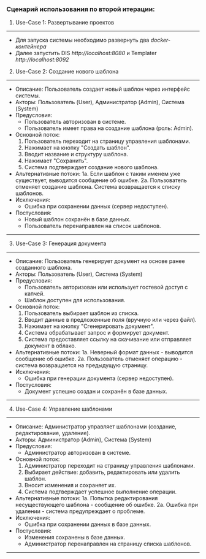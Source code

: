 ### Сценарий использования по второй итерации:

1. Use-Case 1: Развертывание проектов
-----------------------------------------------------

- Для запуска системы необходимо развернуть два <i>docker-контейнера</i>
- Далее запустить DIS <i>http://localhost:8080</i> и Templater <i>http://localhost:8092</i>

2. Use-Case 2: Создание нового шаблона
-----------------------------------------------------
- Описание: Пользователь создает новый шаблон через интерфейс системы.
- Акторы: Пользователь (User), Администратор (Admin), Система (System)
- Предусловия:
    - Пользователь авторизован в системе.
    - Пользователь имеет права на создание шаблона (роль: Admin).
- Основной поток:
    1. Пользователь переходит на страницу управления шаблонами.
    2. Нажимает на кнопку "Создать шаблон".
    3. Вводит название и структуру шаблона.
    4. Нажимает "Сохранить".
    5. Система подтверждает создание нового шаблона.
- Альтернативные потоки:
  1а. Если шаблон с таким именем уже существует, выводится сообщение об ошибке.
  2а. Пользователь отменяет создание шаблона. Система возвращается к списку шаблонов.
- Исключения:
    - Ошибка при сохранении данных (сервер недоступен).
- Постусловия:
    - Новый шаблон сохранён в базе данных.
    - Пользователь перенаправлен на список шаблонов.

-----------------------------------------------------
3. Use-Case 3: Генерация документа
-----------------------------------------------------
- Описание: Пользователь генерирует документ на основе ранее созданного шаблона.
- Акторы: Пользователь (User), Система (System)
- Предусловия:
    - Пользователь авторизован или использует гостевой доступ с капчей.
    - Шаблон доступен для использования.
- Основной поток:
    1. Пользователь выбирает шаблон из списка.
    2. Вводит данные в предложенные поля (вручную или через файл).
    3. Нажимает на кнопку "Сгенерировать документ".
    4. Система обрабатывает запрос и формирует документ.
    5. Система предоставляет ссылку на скачивание или отправляет документ в облако.
- Альтернативные потоки:
  1а. Неверный формат данных - выводится сообщение об ошибке.
  2а. Пользователь отменяет операцию - система возвращается на предыдущую страницу.
- Исключения:
    - Ошибка при генерации документа (сервер недоступен).
- Постусловия:
    - Документ успешно создан и сохранён в базе данных.

-----------------------------------------------------
4. Use-Case 4: Управление шаблонами
-----------------------------------------------------
- Описание: Администратор управляет шаблонами (создание, редактирование, удаление).
- Акторы: Администратор (Admin), Система (System)
- Предусловия:
    - Администратор авторизован в системе.
- Основной поток:
    1. Администратор переходит на страницу управления шаблонами.
    2. Выбирает действие: добавить, редактировать или удалить шаблон.
    3. Вносит изменения и сохраняет их.
    4. Система подтверждает успешное выполнение операции.
- Альтернативные потоки:
  1а. Попытка редактирования несуществующего шаблона - сообщение об ошибке.
  2а. Ошибка при удалении - система предупреждает о проблеме.
- Исключения:
    - Ошибка при сохранении данных в базе данных.
- Постусловия:
    - Изменения сохранены в базе данных.
    - Администратор перенаправлен на страницу списка шаблонов.

-----------------------------------------------------
